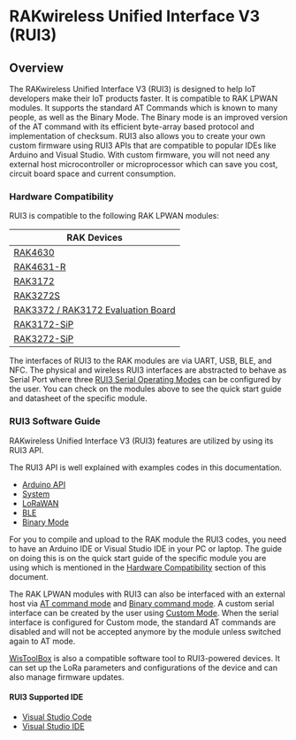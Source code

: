 # RAKwireless Unified Interface V3 (RUI3)

## Overview

The RAKwireless Unified Interface V3 (RUI3) is designed to help IoT developers make their IoT products faster. It is compatible to RAK LPWAN modules. It supports the standard AT Commands which is known to many people, as well as the Binary Mode. The Binary mode is an improved version of the AT command with its efficient byte-array based protocol and implementation of checksum. RUI3 also allows you to create your own custom firmware using RUI3 APIs that are compatible to popular IDEs like Arduino and Visual Studio. With custom firmware, you will not need any external host microcontroller or microprocessor which can save you cost, circuit board space and current consumption.

### Hardware Compatibility

RUI3 is compatible to the following RAK LPWAN modules:

| RAK Devices                                                                                           |
| ----------------------------------------------------------------------------------------------------- |
| [RAK4630](/Product-Categories/WisDuo/RAK4630-Module/Overview/)                                        |
| [RAK4631-R](/Product-Categories/WisBlock/RAK4631-R/Overview/)                                         |
| [RAK3172](/Product-Categories/WisDuo/RAK3172-Module/Overview/)                                        |
| [RAK3272S](/Product-Categories/WisBlock/RAK3272S-Breakout-Board/Overview/)                            |
| [RAK3372 / RAK3172 Evaluation Board](/Product-Categories/WisBlock/RAK3172-Evaluation-Board/Overview/) |
| [RAK3172-SiP](/Product-Categories/WisDuo/RAK3172-SiP/Overview/)                                       |
| [RAK3272-SiP](/Product-Categories/WisDuo/RAK3272-SiP-Breakout-Board/Overview/)                        |

The interfaces of RUI3 to the RAK modules are via UART, USB, BLE, and NFC. The physical and wireless RUI3 interfaces are abstracted to behave as Serial Port where three [RUI3 Serial Operating Modes](/RUI3/Serial-Operating-Modes/#rui3-serial-operating-modes) can be configured by the user. You can check on the modules above to see the quick start guide and datasheet of the specific module.

### RUI3 Software Guide

RAKwireless Unified Interface V3 (RUI3) features are utilized by using its RUI3 API. 

The RUI3 API is well explained with examples codes in this documentation.

- [Arduino API](/RUI3/Arduino-API/)
- [System](/RUI3/System/)
- [LoRaWAN](/RUI3/LoRaWAN/)
- [BLE](/RUI3/BLE/)
- [Binary Mode](/RUI3/Binary-Mode/)

For you to compile and upload to the RAK module the RUI3 codes, you need to have an Arduino IDE or Visual Studio IDE in your PC or laptop. The guide on doing this is on the quick start guide of the specific module you are using which is mentioned in the [Hardware Compatibility](/RUI3/#hardware-compatibility) section of this document.

The RAK LPWAN modules with RUI3 can also be interfaced with an external host via [AT command mode](/RUI3/Serial-Operating-Modes/AT-Command-Manual/) and [Binary command mode](/RUI3/Serial-Operating-Modes/Binary-Command-Manual/). A custom serial interface can be created by the user using [Custom Mode](/RUI3/Serial-Operating-Modes/Custom-Mode/). When the serial interface is configured for Custom mode, the standard AT commands are disabled and will not be accepted anymore by the module unless switched again to AT mode.

[WisToolBox](https://docs.rakwireless.com/Product-Categories/Software-Tools/WisToolBox/Overview/) is also a compatible software tool to RUI3-powered devices. It can set up the LoRa parameters and configurations of the device and can also manage firmware updates.

#### RUI3 Supported IDE

- [Visual Studio Code](/RUI3/Supported-IDE/VSCode/)
- [Visual Studio IDE](/Product-Categories/WisBlock/RAK4631-R/Quickstart/#programming-rak4631-r-via-visual-studio-ide)

